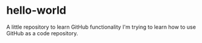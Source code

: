 # hello-world
A little repository to learn GitHub functionality
I'm trying to learn how to use GitHub as a code repository.
